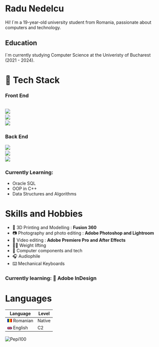# Radu Nedelcu

<p>Hi! I`m a 19-year-old university student from Romania, passionate about computers and technology.</p>

## Education

I`m currently studying Computer Science at the Univeristy of Bucharest (2021 - 2024). 


# :open_file_folder: Tech Stack

### Front End

<code> <img src="https://img.shields.io/badge/HTML5-E34F26?style=for-the-badge&logo=html5&logoColor=white"> <img  src="https://img.shields.io/badge/CSS3-1572B6?style=for-the-badge&logo=css3&logoColor=white"> <img  src="https://img.shields.io/badge/JavaScript-F7DF1E?style=for-the-badge&logo=javascript&logoColor=black"> </code>

### Back End
 <code><img src="https://img.shields.io/badge/Python-ffd340?style=for-the-badge&logo=python&logoColor=blue"> <img src="https://img.shields.io/badge/C++-ffffff?style=for-the-badge&logo=c%2B%2B&logoColor=blue"> <img src="https://img.shields.io/badge/x86 Assembly-1a1a1a?style=for-the-badge"></code>

 ### Currently Learning: 
 - Oracle SQL
 - OOP in C++
 - Data Structures and Algorithms






# Skills and Hobbies

- :triangular_ruler: 3D Printing and Modelling : <b> Fusion 360 </b>
- :camera: Photography and photo editing : <b>Adobe Photoshop and Lightroom</b>
- :movie_camera: Video editing : <b>Adobe Premiere Pro and After Effects</b>
- :weight_lifting_man: Weight lifting
- :battery: Computer components and tech
- :headphones: Audiophile 
- :keyboard: Mechanical Keyboards 

### Currently learning: :green_book: Adobe InDesign

# Languages

| Language  | Level |
| --- | --- |
| <img src="./img/ro.svg" width="15" > Romanian | Native |
| <img src="./img/gb.svg" width="15" > English | C2 |

<p><img align="center" src="https://github-readme-stats.vercel.app/api/top-langs?username=pepi100&theme=github_dark&title_color=adbac7&locale=en&layout=compact&border_radius=0&border_color=444c56&custom_title=Most Used Programming Languages&langs_count=5&hide=c,cmake,makefile" alt="Pepi100" /></p>


<!-- <p>&nbsp;<img align="center" src="https://github-readme-stats.vercel.app/api?username=pepi100&show_icons=false&theme=dark&title_color=166d3b&locale=en" alt="Pepi100" /></p> -->

